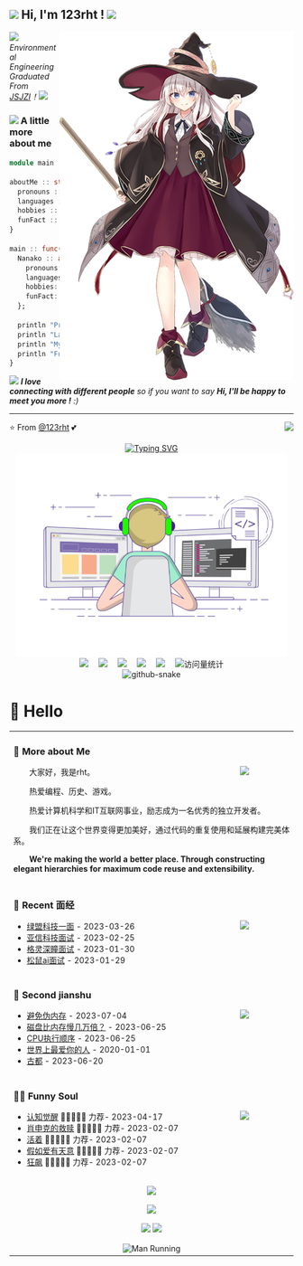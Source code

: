 <h2><img src="https://media.giphy.com/media/mGcNjsfWAjY5AEZNw6/giphy.gif" width="50"> Hi, I'm 123rht ! <img src="https://media.giphy.com/media/mGcNjsfWAjY5AEZNw6/giphy.gif" width="50"></h2>


<img align='right' src="https://raw.githubusercontent.com/ElainaFanBoy/Blog/main/assert/avt.png" width="415">


<p><img src="https://media.giphy.com/media/WUlplcMpOCEmTGBtBW/giphy.gif" width="30"> <em>Environmental Engineering Graduated From <a href="http://www.jsjzi.edu.cn">JSJZI</a>！<img src="https://media.giphy.com/media/fYSnHlufseco8Fh93Z/giphy.gif" width="30"></br>
</em></p>

### <img src="https://media.giphy.com/media/VgCDAzcKvsR6OM0uWg/giphy.gif" width="50"> A little more about me


```Julia
module main

aboutMe :: struct {
  pronouns :: string[];
  languages :: string[];
  hobbies :: string[];
  funFact :: string;
}

main :: func(): void {
  Nanako :: aboutMe = {
    pronouns: ["He", "Him"],
    languages: ["Golang", "Gin", "Gorm", "Python"],
    hobbies: ["Coding", "Gaming", "Talking"],
    funFact: "Equal is Not Always Equal in Javascript!"
  };

  println "Pronouns: ${Nanako.pronouns}";
  println "Languages I Know: ${Nanako.languages}";
  println "My Hobbies: ${Nanako.hobbies}";
  println "Fun Fact: ${Nanako.funFact}";
}
```


<img src="https://media.giphy.com/media/LnQjpWaON8nhr21vNW/giphy.gif" width="60"> <em><b>I love connecting with different people</b> so if you want to say <b>Hi, I'll be happy to meet you more !</b> :)</em>


---


⭐️ From [@123rht](https://github.com/123rht) 💕
<img align='right' src="https://komarev.com/ghpvc/?username=ElainaFanBoy&label=Profile+Views&color=3a8755">
<div align="center">
  
  <!-- dynamic typing effect 动态打字效果 -->
  <div align="center">
    <a href="https://blog.sunguoqi.com/">
      <img src="https://readme-typing-svg.demolab.com?font=Fira+Code&pause=1000&width=435&lines=console.log(%22Hello%2C%20World%22);小任同学祝您今天愉快!&center=true&size=27" alt="Typing SVG" />
    </a>
  </div>

  <!-- knock code pictures 敲代码的图片 -->
  <img alt="GIF" src="https://raw.githubusercontent.com/devSouvik/devSouvik/master/gif3.gif" width="480"/>

  <!-- profile logo 个人资料徽标 -->
  <div align="center">
    <a href="https://blog.csdn.net/m0_56253883"><img src="https://img.shields.io/badge/Website-博客-blue" /></a>&emsp;
    <a href="https://blog.csdn.net/m0_56253883"><img src="https://img.shields.io/badge/WeChat-微信-07c160" /></a>&emsp;
    <a href="https://blog.csdn.net/m0_56253883"><img src="https://img.shields.io/badge/Bilibili-B站-ff69b4" /></a>&emsp;
    <a href="https://blog.csdn.net/m0_56253883"><img src="https://img.shields.io/badge/CSDN-论坛-c32136" /></a>&emsp;
    <a href="https://blog.csdn.net/m0_56253883"><img src="https://img.shields.io/badge/Zhihu-知乎-blue" /></a>&emsp;
    <!-- visitor statistics logo 访客数统计徽标 -->
    <img src="https://komarev.com/ghpvc/?username=sun0225SUN&label=Views&color=0e75b6&style=flat" alt="访问量统计" />
  </div>

  <!-- Snake Code Contribution Map 贪吃蛇代码贡献图 -->
<picture>
  <source media="(prefers-color-scheme: dark)" srcset="https://cdn.jsdelivr.net/gh/sun0225SUN/sun0225SUN/profile-snake-contrib/github-contribution-grid-snake-dark.svg" />
  <source media="(prefers-color-scheme: light)" srcset="https://cdn.jsdelivr.net/gh/sun0225SUN/sun0225SUN/profile-snake-contrib/github-contribution-grid-snake.svg" />
  <img alt="github-snake" src="https://cdn.jsdelivr.net/gh/sun0225SUN/sun0225SUN/profile-snake-contrib/github-contribution-grid-snake-dark.svg" />
</picture>

</div>

#  🙋 Hello

<table>
<tr><td>

<!-- About me 关于我 -->
### 🤺 More about Me

<img align="right" width="88" src="https://cdn.jsdelivr.net/gh/sun0225SUN/sun0225SUN/assets/images/steven.png" />

<p>&emsp;&emsp;大家好，我是rht。</p>
<p>&emsp;&emsp;热爱编程、历史、游戏。</p>
<p>&emsp;&emsp;热爱计算机科学和IT互联网事业，励志成为一名优秀的独立开发者。</p>
<p>&emsp;&emsp;我们正在让这个世界变得更加美好，通过代码的重复使用和延展构建完美体系。</p>
<p><strong>&emsp;&emsp;We're making the world a better place. Through constructing elegant hierarchies for maximum code reuse and extensibility.</strong></p>

</td></tr>

<tr>
<td>
  

<!-- 近期创作 -->
### 📃 Recent 面经
  
<img align="right" width="88" src="https://cdn.jsdelivr.net/gh/sun0225SUN/sun0225SUN/assets/images/astronaut.png" />

<!-- START_SECTION:blog -->
* <a href='https://www.nowcoder.com/discuss/484043304233861120?sourceSSR=users' target='_blank'>绿盟科技一面</a> - 2023-03-26
* <a href='https://www.nowcoder.com/discuss/485913099464208384?sourceSSR=users' target='_blank'>亚信科技面试</a> - 2023-02-25
* <a href='https://www.nowcoder.com/discuss/477763903657725952?sourceSSR=users' target='_blank'>格灵深瞳面试</a> - 2023-01-30
* <a href='https://www.nowcoder.com/discuss/477927412387401728?sourceSSR=users' target='_blank'>松鼠ai面试</a> - 2023-01-29

<!-- END_SECTION:blog -->

</td></tr>

<tr><td>

### 🧠 Second jianshu

<img align="right" width="88" src="https://cdn.jsdelivr.net/gh/sun0225SUN/sun0225SUN/assets/images/technologist.png" />

<!-- START_SECTION:brain -->
* <a href='https://www.jianshu.com/p/0a6a22900de5' target='_blank'>避免伪内存</a> - 2023-07-04
* <a href='https://www.jianshu.com/p/a9025250fb6d' target='_blank'>磁盘比内存慢几万倍？</a> - 2023-06-25
* <a href='https://www.jianshu.com/p/9b51d11b24bc' target='_blank'>CPU执行顺序</a> - 2023-06-25
* <a href='https://www.jianshu.com/p/5b618140fbea' target='_blank'>世界上最爱你的人</a> - 2020-01-01
* <a href='https://www.jianshu.com/p/dd75d04eb243' target='_blank'>古都</a> - 2023-06-20
<!-- END_SECTION:brain -->

</td></tr>

<tr><td>

### 🤾‍♂️ Funny Soul

<img align="right" width="88" src="https://cdn.jsdelivr.net/gh/sun0225SUN/sun0225SUN/assets/images/artist.png" />

<!-- START_SECTION:douban -->
* <a href='https://book.douban.com/subject/35193035/' target='_blank'>认知觉醒</a> 🌟🌟🌟🌟🌟 力荐- 2023-04-17
* <a href='http://movie.douban.com/subject/1292052/' target='_blank'>肖申克的救赎</a> 🌟🌟🌟🌟🌟 力荐- 2023-02-07
* <a href='http://movie.douban.com/subject/1292365/' target='_blank'>活着</a> 🌟🌟🌟🌟🌟 力荐- 2023-02-07
* <a href='https://music.douban.com/subject/26567580/' target='_blank'>假如爱有天意</a> 🌟🌟🌟🌟🌟 力荐- 2023-02-07
* <a href='http://movie.douban.com/subject/35465232/' target='_blank'>狂飙</a> 🌟🌟🌟🌟🌟 力荐- 2023-02-07
<!-- END_SECTION:douban -->

</td></tr>

<tr><td>


<div align="center" >


  
<!-- Quotes 名人名言 -->
<img src="https://quotes-github-readme.vercel.app/api?type=horizontal&theme=dark" /><br>
  
<!-- GitHub 奖杯🏆 -->
<img  src="https://github-profile-trophy.vercel.app/?username=sun0225SUN&theme=gruvbox&row=1&column=7&no-frame=true&no-bg=true" /><br>

<!-- GitHub 数据统计 -->
<img align="" height="137px" src="https://github-readme-stats.vercel.app/api?username=123rht&hide_title=true&hide_border=true&show_icons=true&include_all_commits=true&line_height=21&bg_color=0,EC6C6C,FFD479,FFFC79,73FA79&theme=graywhite&locale=cn" />
<img align="" height="137px" src="https://github-readme-stats.vercel.app/api/top-langs/?username=123rht&hide_title=true&hide_border=true&layout=compact&bg_color=0,73FA79,73FDFF,D783FF&theme=graywhite&locale=cn" /><br><br>



<div align="center">

<!-- run 图片 -->
<img src="https://cdn.jsdelivr.net/gh/sun0225SUN/sun0225SUN/assets/images/man_run.png" alt="Man Running" width="250" height="250" />


